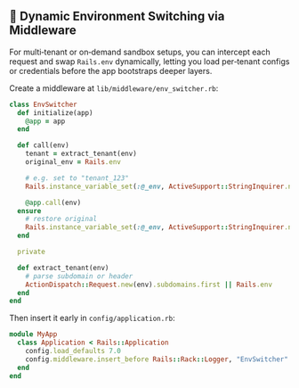 ## 🔄 Dynamic Environment Switching via Middleware

For multi‑tenant or on‑demand sandbox setups, you can intercept each request and swap `Rails.env` dynamically, letting you load per‑tenant configs or credentials before the app bootstraps deeper layers.

Create a middleware at `lib/middleware/env_switcher.rb`:

```ruby
class EnvSwitcher
  def initialize(app)
    @app = app
  end

  def call(env)
    tenant = extract_tenant(env)
    original_env = Rails.env

    # e.g. set to "tenant_123"
    Rails.instance_variable_set(:@_env, ActiveSupport::StringInquirer.new(tenant))

    @app.call(env)
  ensure
    # restore original
    Rails.instance_variable_set(:@_env, ActiveSupport::StringInquirer.new(original_env))
  end

  private

  def extract_tenant(env)
    # parse subdomain or header
    ActionDispatch::Request.new(env).subdomains.first || Rails.env
  end
end
```

Then insert it early in `config/application.rb`:

```ruby
module MyApp
  class Application < Rails::Application
    config.load_defaults 7.0
    config.middleware.insert_before Rails::Rack::Logger, "EnvSwitcher"
  end
end
```
